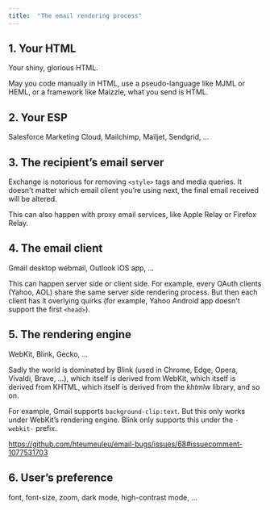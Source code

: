 ```yaml
---
title:  "The email rendering process"
---
```


## 1. Your HTML

Your shiny, glorious HTML.

May you code manually in HTML, use a pseudo-language like MJML or HEML, or a framework like Maizzle, what you send is HTML.

## 2. Your ESP

Salesforce Marketing Cloud, Mailchimp, Mailjet, Sendgrid, …

## 3. The recipient’s email server

Exchange is notorious for removing `<style>` tags and media queries. It doesn't matter which email client you’re using next, the final email received will be altered.

This can also happen with proxy email services, like Apple Relay or Firefox Relay. 

## 4. The email client

Gmail desktop webmail, Outlook iOS app, …

This can happen server side or client side. For example, every OAuth clients (Yahoo, AOL) share the same server side rendering process. But then each client has it overlying quirks (for example, Yahoo Android app doesn't support the first `<head>`).

## 5. The rendering engine

WebKit, Blink, Gecko, …

Sadly the world is dominated by Blink (used in Chrome, Edge, Opera, Vivaldi, Brave, …), which itself is derived from WebKit, which itself is derived from KHTML, which itself is derived from the _khtmlw_ library, and so on.

For example, Gmail supports `background-clip:text`. But this only works under WebKit’s rendering engine. Blink only supports this under the `-webkit-` prefix.

https://github.com/hteumeuleu/email-bugs/issues/68#issuecomment-1077531703

## 6. User’s preference

font, font-size, zoom, dark mode, high-contrast mode, …
